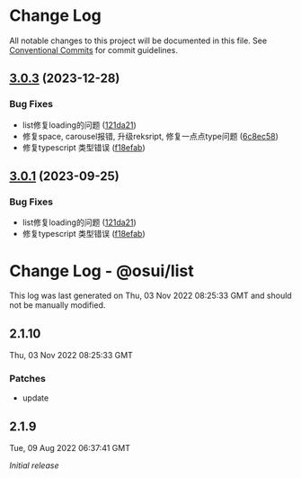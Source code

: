 # Change Log

All notable changes to this project will be documented in this file.
See [Conventional Commits](https://conventionalcommits.org) for commit guidelines.

## [3.0.3](https://gitee.com/gitee-fe/osui/tree/master/compare/v2.1.8...v3.0.3) (2023-12-28)


### Bug Fixes

* list修复loading的问题 ([121da21](https://gitee.com/gitee-fe/osui/tree/master/commits/121da21c5795ee2125528b60e0f209b9b1b4bdeb))
* 修复space, carousel报错, 升级reksript, 修复一点点type问题 ([6c8ec58](https://gitee.com/gitee-fe/osui/tree/master/commits/6c8ec58c90fe5cc63ea6b332e6e443461d1285f2))
* 修复typescript 类型错误 ([f18efab](https://gitee.com/gitee-fe/osui/tree/master/commits/f18efab2a15a47cc163dceba128b521c5522063f))





## [3.0.1](https://gitee.com/gitee-fe/osui/tree/master/compare/v2.1.8...v3.0.1) (2023-09-25)


### Bug Fixes

* list修复loading的问题 ([121da21](https://gitee.com/gitee-fe/osui/tree/master/commits/121da21c5795ee2125528b60e0f209b9b1b4bdeb))
* 修复typescript 类型错误 ([f18efab](https://gitee.com/gitee-fe/osui/tree/master/commits/f18efab2a15a47cc163dceba128b521c5522063f))





# Change Log - @osui/list

This log was last generated on Thu, 03 Nov 2022 08:25:33 GMT and should not be manually modified.

## 2.1.10
Thu, 03 Nov 2022 08:25:33 GMT

### Patches

- update

## 2.1.9
Tue, 09 Aug 2022 06:37:41 GMT

_Initial release_
